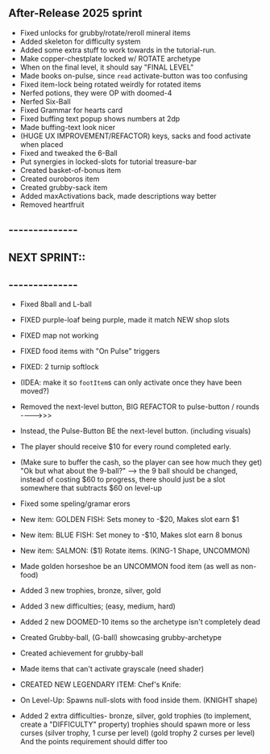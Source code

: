 

## After-Release 2025 sprint


- Fixed unlocks for grubby/rotate/reroll mineral items
- Added skeleton for difficulty system
- Added some extra stuff to work towards in the tutorial-run.
- Make copper-chestplate locked w/ ROTATE archetype
- When on the final level, it should say "FINAL LEVEL"
- Made books on-pulse, since `read` activate-button was too confusing
- Fixed item-lock being rotated weirdly for rotated items
- Nerfed potions, they were OP with doomed-4
- Nerfed Six-Ball
- Fixed Grammar for hearts card
- Fixed buffing text popup shows numbers at 2dp
- Made buffing-text look nicer
- (HUGE UX IMPROVEMENT/REFACTOR) keys, sacks and food activate when placed 
- Fixed and tweaked the 6-Ball
- Put synergies in locked-slots for tutorial treasure-bar
- Created basket-of-bonus item
- Created ouroboros item
- Created grubby-sack item
- Added maxActivations back, made descriptions way better
- Removed heartfruit




## --------------
## NEXT SPRINT::
## --------------


- Fixed 8ball and L-ball

- FIXED purple-loaf being purple, made it match NEW shop slots

- FIXED map not working

- FIXED food items with "On Pulse" triggers

- FIXED: 2 turnip softlock 
- (IDEA: make it so `footItem`s can only activate once they have been moved?)


- Removed the next-level button, BIG REFACTOR to pulse-button / rounds
---->>>
- Instead, the Pulse-Button BE the next-level button. (including visuals)
- The player should receive $10 for every round completed early.
- (Make sure to buffer the cash, so the player can see how much they get)
"Ok but what about the 9-ball?"
--> the 9 ball should be changed, instead of costing $60 to progress, there should just be a slot somewhere that subtracts $60 on level-up

- Fixed some speling/gramar erors

- New item: GOLDEN FISH: Sets money to -$20, Makes slot earn $1

- New item: BLUE FISH: Set money to -$10, Makes slot earn 8 bonus

- New item: SALMON: ($1) Rotate items. (KING-1 Shape, UNCOMMON)

- Made golden horseshoe be an UNCOMMON food item (as well as non-food)


- Added 3 new trophies, bronze, silver, gold

- Added 3 new difficulties; (easy, medium, hard)

- Added 2 new DOOMED-10 items so the archetype isn't completely dead

- Created Grubby-ball, (G-ball) showcasing grubby-archetype

- Created achievement for grubby-ball

- Made items that can't activate grayscale (need shader)

- CREATED NEW LEGENDARY ITEM: Chef's Knife: 
- On Level-Up: Spawns null-slots with food inside them. (KNIGHT shape)


- Added 2 extra difficulties- bronze, silver, gold trophies (to implement, create a "DIFFICULTY" property)
trophies should spawn more or less curses (silver trophy, 1 curse per level) (gold trophy 2 curses per level)
And the points requirement should differ too

